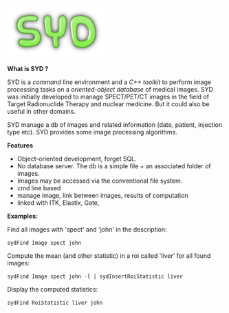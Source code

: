 
![syd](images/logo-syd.png "SYD")

**What is SYD ?**

SYD is a *command line* environment and a *C++ toolkit* to perform image processing tasks on a *oriented-object database* of medical images. SYD was initially developed to manage SPECT/PET/CT images in the field of Target Radionuclide Therapy and nuclear medicine. But it could also be useful in other domains. 

SYD manage a db of images and related information (date, patient, injection type etc). SYD provides some image processing algorithms. 

**Features**

- Object-oriented development, forget SQL.
- No database server. The db is a simple file + an associated folder of images.
- Images may be accessed via the conventional file system. 
- cmd line based
- manage image, link between images, results of computation
- linked with ITK, Elastix, Gate,


**Examples:**

Find all images with 'spect' and 'john' in the description:

```
sydFind Image spect john
```

Compute the mean (and other statistic) in a roi called 'liver' for all found images:

```
sydFind Image spect john -l | sydInsertRoiStatistic liver
```

Display the computed statistics:

```
sydFind RoiStatistic liver john
```
